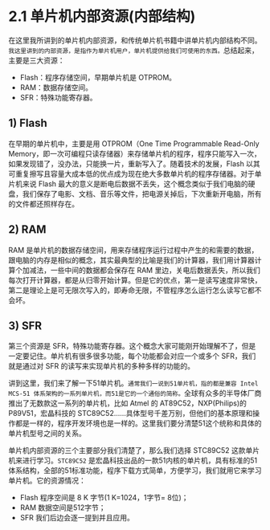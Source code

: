 # 2.1 单片机内部资源(内部结构)

在这里我所讲到的单片机内部资源，和传统单片机书籍中讲单片机内部结构不同。`我这里讲到的内部资源，是指作为单片机用户，单片机提供给我们可使用的东西。`总结起来，主要是三大资源：
- Flash：程序存储空间，早期单片机是 OTPROM。
- RAM：数据存储空间。
- SFR：特殊功能寄存器。

## 1) Flash

在早期的单片机中，主要是用 OTPROM（One Time Programmable Read-Only Memory，即一次可编程只读存储器）来存储单片机的程序，程序只能写入一次，如果发现错了，没办法，只能换一片，重新写入了。随着技术的发展，Flash 以其可重复擦写且容量大成本低的优点成为现在绝大多数单片机的程序存储器。对于单片机来说 Flash 最大的意义是断电后数据不丢失，这个概念类似于我们电脑的硬盘，我们保存了电影、文档、音乐等文件，把电源关掉后，下次重新开电脑，所有的文件都还照样存在。

## 2) RAM

RAM 是单片机的数据存储空间，用来存储程序运行过程中产生的和需要的数据，跟电脑的内存是相似的概念，其实最典型的比喻是我们的计算器，我们用计算器计算个加减法，一些中间的数据都会保存在 RAM 里边，关电后数据丢失，所以我们每次打开计算器，都是从归零开始计算。但是它的优点，第一是读写速度非常快，第二是理论上是可无限次写入的，即寿命无限，不管程序怎么运行怎么读写它都不会坏。

## 3) SFR

第三个资源是 SFR，特殊功能寄存器。这个概念大家可能刚开始理解不了，但是一定要记住。单片机有很多很多功能，每个功能都会对应一个或多个 SFR，我们就是通过对 SFR 的读写来实现单片机的多种多样的功能的。

讲到这里，我们来了解一下51单片机。`通常我们一说到51单片机，指的都是兼容 Intel MCS-51 体系架构的一系列单片机，而51是它的一个通俗的简称。`全球有众多的半导体厂商推出了无数款这一系列的单片机，比如 Atmel 的 AT89C52，NXP(Philips)的 P89V51，宏晶科技的 STC89C52......具体型号千差万别，但他们的基本原理和操作都是一样的，程序开发环境也是一样的。这里我们要分清楚51这个统称和具体的单片机型号之间的关系。

单片机内部资源的三个主要部分我们清楚了，那么我们选择 STC89C52 这款单片机来进行学习。`STC89C52` 是宏晶科技出品的一款51内核的单片机，具有标准的51体系结构，全部的51标准功能，程序下载方式简单，方便学习，我们就用它来学习单片机。它的资源情况：
- Flash 程序空间是 8 K 字节(1 K=1024，1字节= 8位)；
- RAM 数据空间是512字节；
- SFR 我们后边会逐一提到并且应用。